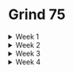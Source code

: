 # Grind 75
<details>
<summary>Week 1</summary>

- [x] Two Sum
- [x] Valid Parentheses
- [x] Merge Two Sorted Lists
- [x] Best Time to Buy and Sell Stock
- [x] Valid Palindrome
- [x] Invert Binary Tree
- [x] Valid Anagram
- [x] Binary Search
- [x] Flood Fill
- [x] Lowest Common Ancestor of a Binary Search Tree
- [x] Balanced Binary Tree
- [x] Linked List Cycle
- [x] Implement Queue using Stacks
</details>

<details>
<summary>Week 2</summary>

- [x] First Bad Version
- [x] Ransom Note
- [x] Climbing Stairs
- [x] Longest Palindrome
- [x] Reverse Linked List
- [x] Majority Element
- [x] Add Binary
- [x] Diameter of Binary Tree
- [x] Middle of the Linked List
- [x] Maximum Depth of Binary Tree
- [x] Contains Duplicate
- [x] Maximum Subarray
</details>

<details>
<summary>Week 3</summary>

- [x] Insert Interval
- [x] 01 Matrix
- [x] K Closest Points to Origin
- [x] Longest Substring Without Repeating Characters
- [x] 3Sum
- [x] Binary Tree Level Order Traversal
- [x] Clone Graph
- [x] Evaluate Reverse Polish Notation
</details>

<details>
<summary>Week 4</summary>

- [x] Course Schedule
- [x] Implement Trie (Prefix Tree)
- [x] Coin Change
- [x] Product of Array Except Self
- [x] Min Stack
- [x] Validate Binary Search Tree
- [ ] Number of Islands
</details>
